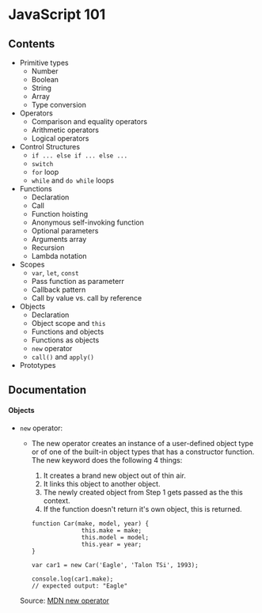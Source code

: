 # JavaScript 101

## Contents
- Primitive types
  - Number
  - Boolean
  - String
  - Array
  - Type conversion
- Operators
  - Comparison and equality operators
  - Arithmetic operators
  - Logical operators
- Control Structures
  - `if ... else if ... else ...`
  - `switch`
  - `for` loop
  - `while` and `do while` loops
- Functions
  - Declaration
  - Call
  - Function hoisting
  - Anonymous self-invoking function
  - Optional parameters
  - Arguments array
  - Recursion
  - Lambda notation
- Scopes
  - `var`, `let`, `const`
  - Pass function as parameterr
  - Callback pattern
  - Call by value vs. call by reference
- Objects
  - Declaration
  - Object scope and `this`
  - Functions and objects
  - Functions as objects
  - `new` operator
  - `call()` and `apply()`
- Prototypes

## Documentation
#### Objects
 - `new` operator:
   - The new operator creates an instance of a user-defined object type or of one of the built-in object types that has a constructor function. The new keyword does the following 4 things: 
        1. It creates a brand new object out of thin air.
        2. It links this object to another object.
        3. The newly created object from Step 1 gets passed as the this context.
        4. If the function doesn't return it's own object, this is returned.
        
        ```
        function Car(make, model, year) {
                      this.make = make;
                      this.model = model;
                      this.year = year;
        }
                    
        var car1 = new Car('Eagle', 'Talon TSi', 1993);
           
        console.log(car1.make);
        // expected output: "Eagle"
        ```
         
   Source: [MDN new operator](https://developer.mozilla.org/en-US/docs/Web/JavaScript/Reference/Operators/new)
